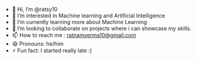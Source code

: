 - 👋 Hi, I’m @ratsy10
- 👀 I’m interested in Machine learning and Artificial Intelligence
- 🌱 I’m currently learning more about Machine Learning
- 💞️ I’m looking to collaborate on projects where i can showcase my skills.
- 📫 How to reach me : ratnamverma10@gmail.com
- 😄 Pronouns: he/him
- ⚡ Fun fact: I started really late :(

<!---
ratsy10/ratsy10 is a ✨ special ✨ repository because its `README.md` (this file) appears on your GitHub profile.
You can click the Preview link to take a look at your changes.
--->

